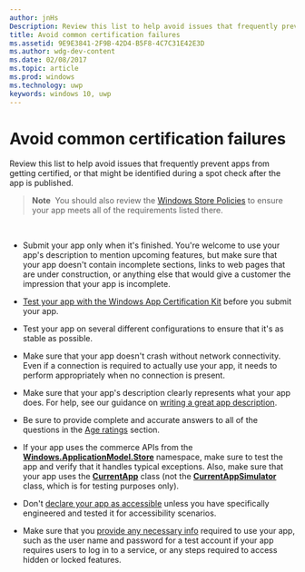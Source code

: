 ---author: jnHsDescription: Review this list to help avoid issues that frequently prevent apps from getting certified, or that might be identified during a spot check after the app is published.title: Avoid common certification failuresms.assetid: 9E9E3841-2F9B-42D4-B5F8-4C7C31E42E3Dms.author: wdg-dev-contentms.date: 02/08/2017ms.topic: articlems.prod: windowsms.technology: uwpkeywords: windows 10, uwp---# Avoid common certification failuresReview this list to help avoid issues that frequently prevent apps from getting certified, or that might be identified during a spot check after the app is published.> **Note**  You should also review the [Windows Store Policies](https://msdn.microsoft.com/library/windows/apps/dn764944) to ensure your app meets all of the requirements listed there. -   Submit your app only when it's finished. You're welcome to use your app's description to mention upcoming features, but make sure that your app doesn't contain incomplete sections, links to web pages that are under construction, or anything else that would give a customer the impression that your app is incomplete.-   [Test your app with the Windows App Certification Kit](https://msdn.microsoft.com/library/windows/apps/mt186449) before you submit your app.-   Test your app on several different configurations to ensure that it's as stable as possible.-   Make sure that your app doesn't crash without network connectivity. Even if a connection is required to actually use your app, it needs to perform appropriately when no connection is present.-   Make sure that your app's description clearly represents what your app does. For help, see our guidance on [writing a great app description](write-a-great-app-description.md).-   Be sure to provide complete and accurate answers to all of the questions in the [Age ratings](age-ratings.md) section.-   If your app uses the commerce APIs from the [**Windows.ApplicationModel.Store**](https://msdn.microsoft.com/library/windows/apps/br225197) namespace, make sure to test the app and verify that it handles typical exceptions. Also, make sure that your app uses the [**CurrentApp**](https://msdn.microsoft.com/library/windows/apps/hh779765) class (not the [**CurrentAppSimulator**](https://msdn.microsoft.com/library/windows/apps/hh779766) class, which is for testing purposes only).-   Don't [declare your app as accessible](app-declarations.md#this-app-has-been-tested-to-meet-accessibility-guidelines) unless you have specifically engineered and tested it for accessibility scenarios.-   Make sure that you [provide any necessary info](notes-for-certification.md) required to use your app, such as the user name and password for a test account if your app requires users to log in to a service, or any steps required to access hidden or locked features.  